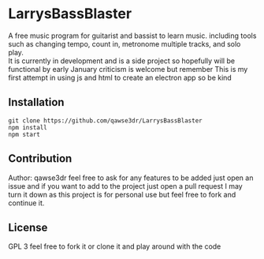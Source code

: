 # LarrysBassBlaster
A free music program for guitarist and bassist to learn music.
including tools such as changing tempo, count in, metronome multiple tracks,
and solo play.  
It is currently in development and is a side project so hopefully will be functional
by early January criticism is welcome
but remember
  This is my first attempt in using js and html to create an electron app so be kind

## Installation
```
git clone https://github.com/qawse3dr/LarrysBassBlaster
npm install
npm start
```

## Contribution
Author: qawse3dr
feel free to ask for any features to be added just open an issue
and if you want to add to the project just open a pull request I may turn it
down as this project is for personal use but feel free to fork and continue it.
## License
GPL 3
feel free to fork it or clone it and play around with the code
